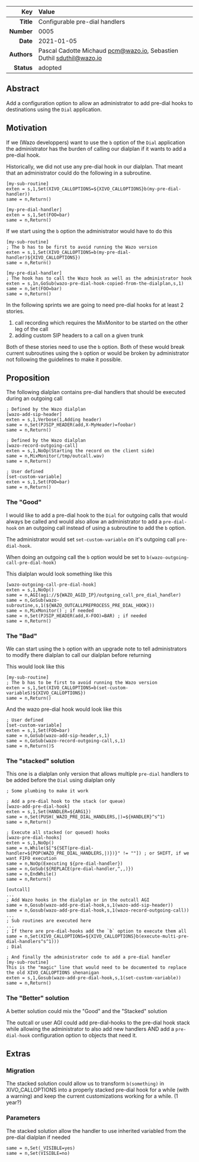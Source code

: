 | Key | Value |
| ---: | :--- |
| **Title** | Configurable pre-dial handlers |
| **Number** | 0005 |
| **Date** | 2021-01-05 |
| **Authors** | Pascal Cadotte Michaud <pcm@wazo.io>, Sebastien Duthil <sduthil@wazo.io> |
| **Status** | adopted |

## Abstract

Add a configuration option to allow an administrator to add pre-dial hooks to
destinations using the `Dial` application.

## Motivation

If we (Wazo developpers) want to use the `b` option of the `Dial` application the administrator
has the burden of calling our dialplan if it wants to add a pre-dial hook.

Historically, we did not use any pre-dial hook in our dialplan. That meant that an administrator
could do the following in a subroutine.

```
[my-sub-routine]
exten = s,1,Set(XIVO_CALLOPTIONS=${XIVO_CALLOPTIONS}b(my-pre-dial-handler))
same = n,Return()

[my-pre-dial-handler]
exten = s,1,Set(FOO=bar)
same = n,Return()
```

If we start using the `b` option the administrator would have to do this

```
[my-sub-routine]
; The b has to be first to avoid running the Wazo version
exten = s,1,Set(XIVO_CALLOPTIONS=b(my-pre-dial-handler)${XIVO_CALLOPTIONS})
same = n,Return()

[my-pre-dial-handler]
; The hook has to call the Wazo hook as well as the administrator hook
exten = s,1n,GoSub(wazo-pre-dial-hook-copied-from-the-dialplan,s,1)
same = n,Set(FOO=bar)
same = n,Return()
```

In the following sprints we are going to need pre-dial hooks for at least 2 stories.

1. call recording which requires the MixMonitor to be started on the other leg of the call
2. adding custom SIP headers to a call on a given trunk

Both of these stories need to use the `b` option. Both of these would break current subroutines
using the `b` option or would be broken by administrator not following the guidelines to make it possible.


## Proposition

The following dialplan contains pre-dial handlers that should be executed during an outgoing call

```
; Defined by the Wazo dialplan
[wazo-add-sip-header]
exten = s,1,Verbose(1,Adding header)
same = n,Set(PJSIP_HEADER(add,X-MyHeader)=foobar)
same = n,Return()

; Defined by the Wazo dialplan
[wazo-record-outgoing-call]
exten = s,1,NoOp(Starting the record on the client side)
same = n,MixMonitor(/tmp/outcall.wav)
same = n,Return()

; User defined
[set-custom-variable]
exten = s,1,Set(FOO=bar)
same = n,Return()
```

### The "Good"

I would like to add a pre-dial hook to the `Dial` for outgoing calls that would always be called
and would also allow an administrator to add a `pre-dial-hook` on an outgoing call instead of using a
subroutine to add the `b` option.

The administrator would set `set-custom-variable` on it's outgoing call `pre-dial-hook`.

When doing an outgoing call the `b` option would be set to `b(wazo-outgoing-call-pre-dial-hook)`

This dialplan would look something like this

```
[wazo-outgoing-call-pre-dial-hook]
exten = s,1,NoOp()
same = n,AGI(agi://${WAZO_AGID_IP}/outgoing_call_pre_dial_handler)
same = n,GoSub(wazo-subroutine,s,1(${WAZO_OUTCALLPREPROCESS_PRE_DIAL_HOOK}))
same = n,MixMonitor() ; if needed
same = n,Set(PJSIP_HEADER(add,X-FOO)=BAR) ; if needed
same = n,Return()
```

### The "Bad"

We can start using the `b` option with an upgrade note to tell administrators to
modify there dialplan to call our dialplan before returning

This would look like this

```
[my-sub-routine]
; The b has to be first to avoid running the Wazo version
exten = s,1,Set(XIVO_CALLOPTIONS=b(set-custom-variableS)${XIVO_CALLOPTIONS})
same = n,Return()
```

And the wazo pre-dial hook would look like this

```
; User defined
[set-custom-variable]
exten = s,1,Set(FOO=bar)
same = n,GoSub(wazo-add-sip-header,s,1)
same = n,GoSub(wazo-record-outgoing-call,s,1)
same = n,Return()S
```

### The "stacked" solution

This one is a dialplan only version that allows multiple `pre-dial` handlers
to be added before the `Dial` using dialplan only

```
; Some plumbing to make it work

; Add a pre-dial hook to the stack (or queue)
[wazo-add-pre-dial-hook]
exten = s,1,Set(HANDLER=${ARG1})
same = n,Set(PUSH(_WAZO_PRE_DIAL_HANDLERS,|)=${HANDLER}^s^1)
same = n,Return()

; Execute all stacked (or queued) hooks
[wazo-pre-dial-hooks]
exten = s,1,NoOp()
same = n,While($["${SET(pre-dial-handler=${POP(WAZO_PRE_DIAL_HANDLERS,|)})}" != ""]) ; or SHIFT, if we want FIFO execution
same = n,NoOp(Executing ${pre-dial-handler})
same = n,GoSub(${REPLACE(pre-dial-handler,^,,)})
same = n,EndWhile()
same = n,Return()

[outcall]
...
; Add Wazo hooks in the dialplan or in the outcall AGI
same = n,Gosub(wazo-add-pre-dial-hook,s,1(wazo-add-sip-header))
same = n,Gosub(wazo-add-pre-dial-hook,s,1(wazo-record-outgoing-call))
...
; Sub routines are executed here
...
; If there are pre-dial-hooks add the `b` option to execute them all
same = n,Set(XIVO_CALLOPTIONS=${XIVO_CALLOPTIONS}b(execute-multi-pre-dial-handlers^s^1)))
; Dial

; And finally the administrator code to add a pre-dial handler
[my-sub-routine]
This is the "magic" line that would need to be documented to replace the old XIVO_CALLOPTIONS shenanigan
exten = s,1,Gosub(wazo-add-pre-dial-hook,s,1(set-custom-variable))
same = n,Return()
```

### The "Better" solution

A better solution could mix the "Good" and the "Stacked" solution

The outcall or user AGI could add pre-dial-hooks to the pre-dial hook stack while allowing
the administrator to also add new handlers AND add a `pre-dial-hook` configuration option
to objects that need it.

## Extras

### Migration

The stacked solution could allow us to transform `b(something)` in XIVO_CALLOPTIONS into a
properly stacked pre-dial hook for a while (with a warning) and keep the current customizations
working for a while. (1 year?)


### Parameters

The stacked solution allow the handler to use inherited variabled from the pre-dial dialplan if needed

```
same = n,Set(_VISIBLE=yes)
same = n,Set(VISIBLE=no)
```

